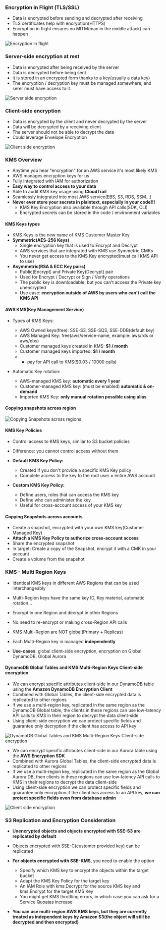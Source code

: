 ### Encryption in Flight (TLS/SSL)

* Data is encrypted before sending and decrypted after receiving
* TLS certificates help with encryption(HTTPS)
* Encryption in flight ensures no MITM(man in the middle attack) can happen

<img src="../images/aws-security-encryption/encryption-in-flight.png" alt="Encryption in flight">

### Server-side encryption at rest

* Data is encrypted after being received by the server
* Data is decrypted before being sent
* It is stored in an encrypted form thanks to a key(usually a data key)
* The encryption / decryption key must be managed somewhere, and serer must have access to it.

<img src="../images/aws-security-encryption/server-side-encryption.png" alt="Server side encryption">

### Client-side encryption

* Data is encrypted by the client and never decrypted by the server
* Data will be decrypted by a receiving client
* The server should not be able to decrypt the data
* Could leverage Envelope Encryption

<img src="../images/aws-security-encryption/client-side-encryption.png" alt="Client side encryption">

### KMS Overview

* Anytime you hear "encryption" for an AWS service it's most likely KMS
* AWS manages encryption keys for us
* Fully integrated with IAM for authorization
* **Easy way to control access to your data**
* Able to audit KMS key usage using **CloudTrail**
* Seamlessly integrated into most AWS service(EBS, S3, RDS, SSM...)
* **Never ever store your secrets in plaintext, especially in your code!!!**
  * KMS Key Encryption also available through API calls(SDK, CLI)
  * Encrypted secrets can be stored in the code / environment variables

#### KMS Keys types

* KMS Keys is the new name of KMS Customer Master Key
* **Symmetric(AES-256 Keys)**
  * Single encryption key that is used to Encrypt and Decrypt
  * AWS services that are integrated with KMS use Symmetric CMKs
  * You never get access to the KMS Key encrypted(must call KMS API to use)
* **Asymmetric(RSA & ECC Key pairs)**
  * Public(Encrypt) and Private Key(Decrypt) pair
  * Used for Encrypt / Decrypt or Sign / Verify operations
  * The public key is downloadable, but you can't access the Private key unencrypted
  * Use case: **encryption outside of AWS by users who can't call the KMS API**

#### AWS KMS(Key Management Service)

* Types of KMS Keys:
  * AWS Owned keys(free): SSE-S3, SSE-SQS, SSE-DDB(default key)
  * AWS Managed Key: free(aws/service-name, example: aws/rds or aws/ebs)
  * Customer managed keys created in KMS: **$1 / month**
  * Customer managed keys imported: **$1 / month**
  * + pay for API call to KMS($0.03 / 10000 calls)
  
* Automatic Key rotation:
  * AWS-managed KMS key: **automatic every 1 year**
  * Customer-managed KMS key: (must be enabled) **automatic & on-demand**
  * Imported KMS Key: **only manual rotation possible using alias**

#### Copying snapshots across region 

<img src="../images/aws-security-encryption/copying-snapshots-across-regions.png" alt="Copying Snapshots across regions">

#### KMS Key Policies

* Control access to KMS keys, similar to S3 bucket policies
* Difference: you cannot control access without them

* **Default KMS Key Policy:**
  * Created if you don't provide a specific KMS Key policy
  * Complete access to the key to the root user = entire AWS account
* **Custom KMS Key Policy:**
  * Define users, roles that can access the KMS key
  * Define who can administer the key
  * Useful for cross-account access of your KMS key

#### Copying Snapshots across accounts

* Create a snapshot, encrypted with your own KMS key(Customer Managed Key)
* **Attach a KMS Key Policy to authorize cross-account access**
* Share the encrypted snapshot
* In target: Create a copy of the Snapshot, encrypt it with a CMK in your account
* Create a volume from the snapshot

### KMS - Multi Region Keys

* Identical KMS keys in different AWS Regions that can be used interchangeably
* Multi-Region keys have the same key ID, Key material, automatic rotation...

* Encrypt in one Region and decrypt in other Regions
* No need to re-encrypt or making cross-Region API calls

* KMS Multi-Region are NOT global(Primary + Replicas)
* Each Multi-Region key in managed **independently**

* **Use-cases**: global client-side encryption, encryption on Global DynamoDB, Global Aurora

#### DynamoDB Global Tables and KMS Multi-Region Keys Client-side encryption

* We can encrypt specific attributes client-side in our DynamoDB table using the **Amazon DynamoDB Encryption Client**
* Combined with Global Tables, the client-side encrypted data is replicated to other regions
* If we use a multi-region key, replicated in the same region as the DynamoDB Global table, the clients in these regions can use low-latency API calls to KMS in their region to decrypt the data client-side
* Using client-side encryption we can protect specific fields and guarantee only decryption if the client has access to API key

<img src="../images/aws-security-encryption/dynamo-db-global-table-and-kms-multi-region.png" alt="DynamoDB Global Tables and KMS Multi-Region Keys Client-side encryption">

* We can encrypt specific attributes client-side in our Aurora table using the **AWS Encryption SDK**
* Combined with Aurora Global Tables, the client-side encrypted data is replicated to other regions
* If we use a multi-region key, replicated in the same region as the Global Aurora DB, then clients in these regions can use low-latency API calls to KMS in their regions to decrypt the data client-side
* Using client-side encryption we can protect specific fields and guarantee only encryption if the client has access to an API key, **we can protect specific fields even from database admin**

<img src="../images/aws-security-encryption/client-side-encryption.png" alt="Client side encryption">

### S3 Replication and Encryption Consideration

* **Unencrypted objects and objects encrypted with SSE-S3 are replicated by default**
* Objects encrypted with SSE-C(customer provided key) can be replicated

* **For objects encrypted with SSE-KMS**, you need to enable the option
  * Specify which KMS key to encrypt the objects within the target bucket
  * Adapt the KMS Key Policy for the target key
  * An IAM Role with kms:Decrypt for the source KMS key and kms:Encrypt for the target KMS Key
  * You might get KMS throttling errors, in which case you can ask for a Service Quoatas increase

* **You can use multi-region AWS KMS keys, but they are currently treated as independent keys by Amazon S3(the object will still be decrypted and then encrypted)**